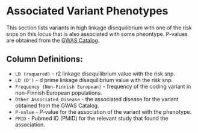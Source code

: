 # Associated Variant Phenotypes

This section lists variants in high linkage disequilibrium with one of the risk snps on this locus that is also associated with some pheontype. P-values are obtained from the [GWAS Catalog](https://www.ebi.ac.uk/gwas/docs/file-downloads). 

## Column Definitions:
* `LD (rsquared)` - r2 linkage disequilibrium value with the risk snp.
* `LD (D')` - d prime linkage disequilibrium value with the risk snp.
* `Frequency (Non-Finnish European)` - frequency of the coding variant in non-Finnish European populations.
* `Other Associated Disease` - the associated disease for the variant obtained from the GWAS Catalog. 
* `P-value` - P-value for the association of the variant with the phenotype. 
* `PMID` - Pubmed ID (PMID) for the relevant study that found the association. 